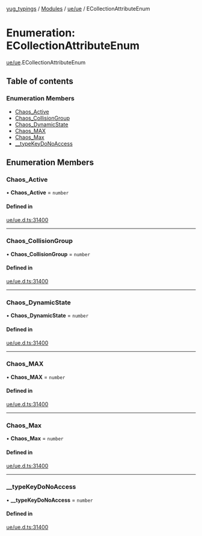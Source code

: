 [yug_typings](../README.md) / [Modules](../modules.md) / [ue/ue](../modules/ue_ue.md) / ECollectionAttributeEnum

# Enumeration: ECollectionAttributeEnum

[ue/ue](../modules/ue_ue.md).ECollectionAttributeEnum

## Table of contents

### Enumeration Members

- [Chaos\_Active](ue_ue.ECollectionAttributeEnum.md#chaos_active)
- [Chaos\_CollisionGroup](ue_ue.ECollectionAttributeEnum.md#chaos_collisiongroup)
- [Chaos\_DynamicState](ue_ue.ECollectionAttributeEnum.md#chaos_dynamicstate)
- [Chaos\_MAX](ue_ue.ECollectionAttributeEnum.md#chaos_max)
- [Chaos\_Max](ue_ue.ECollectionAttributeEnum.md#chaos_max-1)
- [\_\_typeKeyDoNoAccess](ue_ue.ECollectionAttributeEnum.md#__typekeydonoaccess)

## Enumeration Members

### Chaos\_Active

• **Chaos\_Active** = `number`

#### Defined in

[ue/ue.d.ts:31400](https://github.com/YugMetaverse/yug_typings/blob/25cad34/ue/ue.d.ts#L31400)

___

### Chaos\_CollisionGroup

• **Chaos\_CollisionGroup** = `number`

#### Defined in

[ue/ue.d.ts:31400](https://github.com/YugMetaverse/yug_typings/blob/25cad34/ue/ue.d.ts#L31400)

___

### Chaos\_DynamicState

• **Chaos\_DynamicState** = `number`

#### Defined in

[ue/ue.d.ts:31400](https://github.com/YugMetaverse/yug_typings/blob/25cad34/ue/ue.d.ts#L31400)

___

### Chaos\_MAX

• **Chaos\_MAX** = `number`

#### Defined in

[ue/ue.d.ts:31400](https://github.com/YugMetaverse/yug_typings/blob/25cad34/ue/ue.d.ts#L31400)

___

### Chaos\_Max

• **Chaos\_Max** = `number`

#### Defined in

[ue/ue.d.ts:31400](https://github.com/YugMetaverse/yug_typings/blob/25cad34/ue/ue.d.ts#L31400)

___

### \_\_typeKeyDoNoAccess

• **\_\_typeKeyDoNoAccess** = `number`

#### Defined in

[ue/ue.d.ts:31400](https://github.com/YugMetaverse/yug_typings/blob/25cad34/ue/ue.d.ts#L31400)
